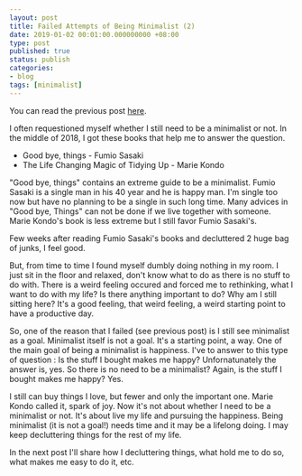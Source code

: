 ```yaml
---
layout: post
title: Failed Attempts of Being Minimalist (2)
date: 2019-01-02 00:01:00.000000000 +08:00
type: post
published: true
status: publish
categories:
- blog
tags: [minimalist]
---
```


You can read the previous post <a href="/2018/failed-attempts-of-being-minimalist-1/">here</a>.

I often requestioned myself whether I still need to be a minimalist or not. In the middle of 2018, I got these books that help me to answer the question.

- Good bye, things - Fumio Sasaki
- The Life Changing Magic of Tidying Up - Marie Kondo

"Good bye, things" contains an extreme guide to be a minimalist. Fumio Sasaki is a single man in his 40 year and he is happy man. I'm single too now but have no planning to be a single in such long time. Many advices in "Good bye, Things" can not be done if we live together with someone. Marie Kondo's book is less extreme but I still favor Fumio Sasaki's.

Few weeks after reading Fumio Sasaki's books and decluttered 2 huge bag of junks, I feel good.

But, from time to time I found myself dumbly doing nothing in my room. I just sit in the floor and relaxed, don't know what to do as there is no stuff to do with. There is a weird feeling occured and forced me to rethinking, what I want to do with my life? Is there anything important to do? Why am I still sitting here? It's a good feeling, that weird feeling, a weird starting point to have a productive day.

So, one of the reason that I failed (see previous post) is I still see minimalist as a goal. Minimalist itself is not a goal. It's a starting point, a way. One of the main goal of being a minimalist is happiness. I've to answer to this type of question : Is the stuff I bought makes me happy? Unfornatunately the answer is, yes. So there is no need to be a minimalist? Again, is the stuff I bought makes me happy? Yes.

I still can buy things I love, but fewer and only the important one. Marie Kondo called it, spark of joy. Now it's not about whether I need to be a minimalist or not. It's about live my life and pursuing the happiness. Being minimalist (it is not a goal!) needs time and it may be a lifelong doing. I may keep decluttering things for the rest of my life.

In the next post I'll share how I decluttering things, what hold me to do so, what makes me easy to do it, etc.

